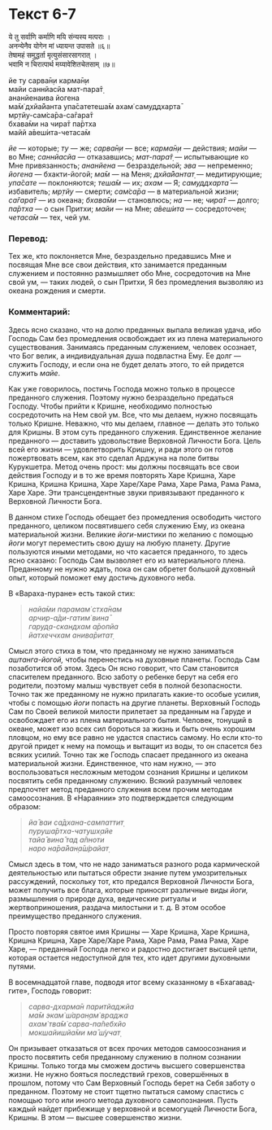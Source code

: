 # Текст 6-7

ये तु सर्वाणि कर्माणि मयि संन्यस्य मत्पराः ।  
अनन्येनैव योगेन मां ध्यायन्त उपासते ॥६॥  
तेषामहं समुद्धर्ता मृत्युसंसारसागरात् ।  
भवामि न चिरात्पार्थ मय्यावेशितचेतसाम् ॥७॥

йе ту сарва̄н̣и карма̄н̣и  
майи саннйасйа мат-пара̄т̣  
ананйенаива йогена  
ма̄м̇ дхйа̄йанта упа̄сатетеша̄м ахам̇ самуддхарта̄  
мр̣тйу-сам̇са̄ра-са̄гара̄т  
бхава̄ми на чира̄т па̄ртха  
майй а̄веш́ита-четаса̄м

_йе_ — которые; _ту_ — же; _сарва̄н̣и_ — все; _карма̄н̣и_ — действия; _майи_ — во Мне; _саннйасйа_ — отказавшись; _мат-пара̄т̣_ — испытывающие ко Мне привязанность; _ананйена_ — безраздельной; _эва_ — непременно; _йогена_ — бхакти-йогой; _ма̄м_ — на Меня; _дхйа̄йантат̣_ — медитирующие; _упа̄сате_ — поклоняются; _теша̄м_ — их; _ахам_ — Я; _самуддхарта̄_ — избавитель; _мр̣тйу_ — смерти; _сам̇са̄ра_ — в материальной жизни; _са̄гара̄т_ — из океана; _бхава̄ми_ — становлюсь; _на_ — не; _чира̄т_ — долго; _па̄ртха_ — о сын Притхи; _майи_ — на Мне; _а̄веш́ита_ — сосредоточен; _четаса̄м_ — тех, чей ум.

### Перевод:

Тех же, кто поклоняется Мне, безраздельно предавшись Мне и посвящая Мне все свои действия, кто занимается преданным служением и постоянно размышляет обо Мне, сосредоточив на Мне свой ум, — таких людей, о сын Притхи, Я без промедления вызволяю из океана рождения и смерти.

### Комментарий:

Здесь ясно сказано, что на долю преданных выпала великая удача, ибо Господь Сам без промедления освобождает их из плена материального существования. Занимаясь преданным служением, человек осознает, что Бог велик, а индивидуальная душа подвластна Ему. Ее долг — служить Господу, и если она не будет делать этого, то ей придется служить _майе_.

Как уже говорилось, постичь Господа можно только в процессе преданного служения. Поэтому нужно безраздельно предаться Господу. Чтобы прийти к Кришне, необходимо полностью сосредоточить на Нем свой ум. Все, что мы делаем, нужно посвящать только Кришне. Неважно, что мы делаем, главное — делать это только для Кришны. В этом суть преданного служения. Единственное желание преданного — доставить удовольствие Верховной Личности Бога. Цель всей его жизни — удовлетворить Кришну, и ради этого он готов пожертвовать всем, как это сделал Арджуна на поле битвы Курукшетра. Метод очень прост: мы должны посвящать все свои действия Господу и в то же время повторять Харе Кришна, Харе Кришна, Кришна Кришна, Харе Харе/Харе Рама, Харе Рама, Рама Рама, Харе Харе. Эти трансцендентные звуки привязывают преданного к Верховной Личности Бога.

В данном стихе Господь обещает без промедления освободить чистого преданного, целиком посвятившего себя служению Ему, из океана материальной жизни. Великие _йоги_-мистики по желанию с помощью _йоги_ могут переместить свою душу на любую планету. Другие пользуются иными методами, но что касается преданного, то здесь ясно сказано: Господь Сам вызволяет его из материального плена. Преданному не нужно ждать, пока он сам обретет большой духовный опыт, который поможет ему достичь духовного неба.

В «Вараха-пуране» есть такой стих:

> _найа̄ми парамам̇ стха̄нам  
> арчир-а̄ди-гатим̇ вина̄  
> гаруд̣а-скандхам а̄ропйа  
> йатхеччхам анива̄ритат̣_

Смысл этого стиха в том, что преданному не нужно заниматься _аштанга-йогой,_ чтобы перенестись на духовные планеты. Господь Сам позаботится об этом. Здесь Он ясно говорит, что Сам становится спасителем преданного. Всю заботу о ребенке берут на себя его родители, поэтому малыш чувствует себя в полной безопасности. Точно так же преданному не нужно прилагать какие-то особые усилия, чтобы с помощью _йоги_ попасть на другие планеты. Верховный Господь Сам по Своей великой милости прилетает за преданным на Гаруде и освобождает его из плена материального бытия. Человек, тонущий в океане, может изо всех сил бороться за жизнь и быть очень хорошим пловцом, но ему все равно не удастся спастись самому. Но если кто-то другой придет к нему на помощь и вытащит из воды, то он спасется без всяких усилий. Точно так же Господь спасает преданного из океана материальной жизни. Единственное, что нам нужно, — это воспользоваться несложным методом сознания Кришны и целиком посвятить себя преданному служению. Всякий разумный человек предпочтет метод преданного служения всем прочим методам самоосознания. В «Нараянии» это подтверждается следующим образом:

> _йа̄ ваи са̄дхана-сампаттит̣  
> пуруша̄ртха-чатушх̣айе  
> тайа̄ вина̄ тад а̄пноти  
> наро на̄ра̄йан̣а̄ш́райат̣_

Смысл здесь в том, что не надо заниматься разного рода кармической деятельностью или пытаться обрести знание путем умозрительных рассуждений, поскольку тот, кто предался Верховной Личности Бога, может получить все блага, которые приносят различные виды _йоги,_ размышления о природе духа, ведические ритуалы и жертвоприношения, раздача милостыни и т. д. В этом особое преимущество преданного служения.

Просто повторяя святое имя Кришны — Харе Кришна, Харе Кришна, Кришна Кришна, Харе Харе/Харе Рама, Харе Рама, Рама Рама, Харе Харе, — преданный Господа легко и радостно достигает высшей цели, которая остается недоступной для тех, кто идет другими духовными путями.

В восемнадцатой главе, подводя итог всему сказанному в «Бхагавад-гите», Господь говорит:

> _сарва-дхарма̄н паритйаджйа  
> ма̄м экам̇ ш́аран̣ам̇ враджа  
> ахам̇ тва̄м̇ сарва-па̄пебхйо  
> мокшайишйа̄ми ма̄ ш́учат̣_

Он призывает отказаться от всех прочих методов самоосознания и просто посвятить себя преданному служению в полном сознании Кришны. Только тогда мы сможем достичь высшего совершенства жизни. Не нужно бояться последствий грехов, совершённых в прошлом, потому что Сам Верховный Господь берет на Себя заботу о преданном. Поэтому не стоит тщетно пытаться самому спастись с помощью того или иного метода духовного самопознания. Пусть каждый найдет прибежище у верховной и всемогущей Личности Бога, Кришны. В этом — высшее совершенство жизни.